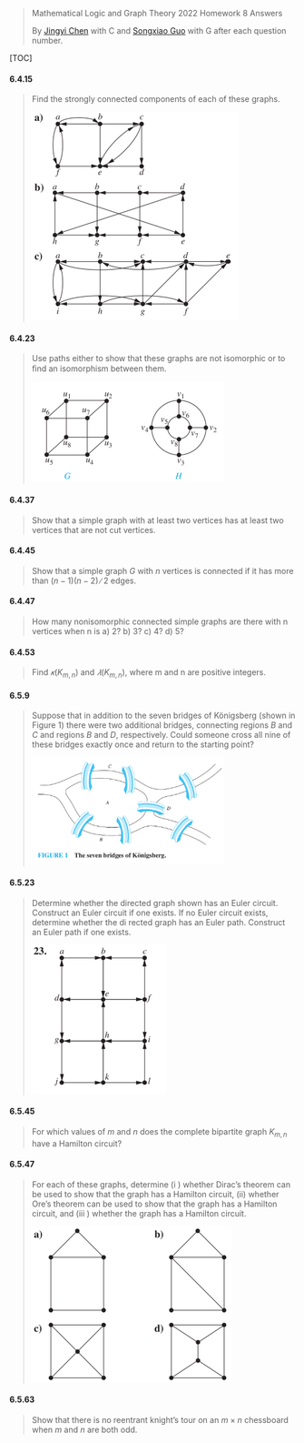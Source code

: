 >Mathematical Logic and Graph Theory 2022 Homework 8 Answers
>
>By [Jingyi Chen](chenjingyi071@mail.ustc.edu.cn) with C and [Songxiao Guo](logname@mail.ustc.edu.cn) with G after each question number.

[TOC]

#### 6.4.15

>Find the strongly connected components of each of these graphs.
>
><img src="../asserts/6_4_15.png" style="zoom: 50%;" />

#### 6.4.23

>Use paths either to show that these graphs are not isomorphic or to ﬁnd an isomorphism between them.
>
><img src="../asserts/6_4_23.png" style="zoom:50%;" />

#### 6.4.37

>Show that a simple graph with at least two vertices has at least two vertices that are not cut vertices.

#### 6.4.45

>Show that a simple graph $G$ with $n$ vertices is connected if it has more than $(n − 1)(n − 2)∕2$ edges.

#### 6.4.47

>How many nonisomorphic connected simple graphs are there with n vertices when n is
>a) 2?
>b) 3?
>c) 4?
>d) 5?

#### 6.4.53

>Find $𝜅(K_{ m,n} )$ and $𝜆(K_{ m,n} )$, where m and n are positive integers.

#### 6.5.9

>Suppose that in addition to the seven bridges of Königsberg (shown in Figure 1) there were two additional bridges, connecting regions $B$ and $C$ and regions $B$ and $D$, respectively. Could someone cross all nine of these bridges exactly once and return to the starting point?
>
><img src="../asserts/6_5_9.png" style="zoom:33%;" />

#### 6.5.23

>Determine whether the directed graph shown has an Euler circuit. Construct an Euler circuit if one exists. If no Euler circuit exists, determine whether the di rected graph has an Euler path. Construct an Euler path if one exists.
>
><img src="../asserts/6_5_23.png" style="zoom: 50%;" />

#### 6.5.45

>For which values of $m$ and $n$ does the complete bipartite graph $K_{m,n}$ have a Hamilton circuit?

#### 6.5.47

>For each of these graphs, determine (i ) whether Dirac’s theorem can be used to show that the graph has a Hamilton circuit, (ii) whether Ore’s theorem can be used to show that the graph has a Hamilton circuit, and (iii )
>whether the graph has a Hamilton circuit.
>
><img src="../asserts/6_5_47.png" style="zoom: 50%;" />

#### 6.5.63

>Show that there is no reentrant knight’s tour on an $m × n$ chessboard when $m$ and $n$ are both odd.
